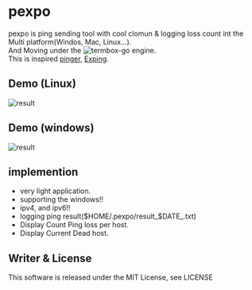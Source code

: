 # pexpo
pexpo is ping sending tool with cool clomun & logging loss count int the Multi platform(Windos, Mac, Linux...).  
And Moving under the ![termbox-go](https://github.com/nsf/termbox-go) engine.  
This is inspired [pinger](https://github.com/hirose31/pinger), [Exping](http://www.woodybells.com/exping.html).
  
## Demo (Linux)
![result](https://github.com/nao4arale/pexpo/blob/master/pexpo_linux.gif)

## Demo (windows)
![result](https://github.com/nao4arale/pexpo/blob/master/pexpo_windows.gif)

## implemention
- very light application.
- supporting the windows!!
- ipv4, and ipv6!!
- logging ping result($HOME/.pexpo/result_$DATE_.txt)
- Display Count Ping loss per host.
- Display Current Dead host.

## Writer & License
This software is released under the MIT License, see LICENSE
